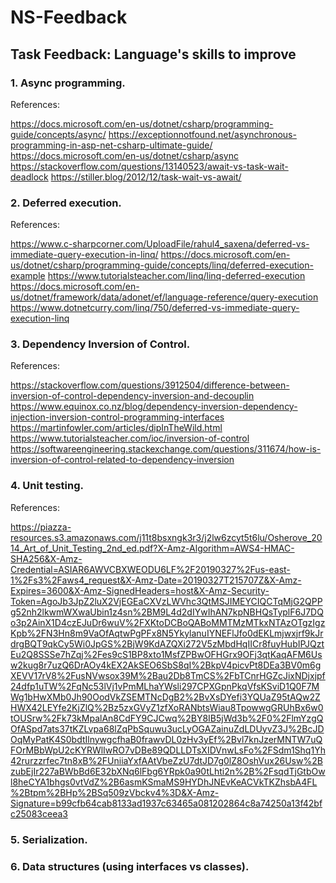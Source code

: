 # NS-Feedback
## Task Feedback: Language's skills to improve

### 1. Async programming.

References:

https://docs.microsoft.com/en-us/dotnet/csharp/programming-guide/concepts/async/
https://exceptionnotfound.net/asynchronous-programming-in-asp-net-csharp-ultimate-guide/
https://docs.microsoft.com/en-us/dotnet/csharp/async
https://stackoverflow.com/questions/13140523/await-vs-task-wait-deadlock
https://stiller.blog/2012/12/task-wait-vs-await/

### 2. Deferred execution.

References:

https://www.c-sharpcorner.com/UploadFile/rahul4_saxena/deferred-vs-immediate-query-execution-in-linq/
https://docs.microsoft.com/en-us/dotnet/csharp/programming-guide/concepts/linq/deferred-execution-example
https://www.tutorialsteacher.com/linq/linq-deferred-execution
https://docs.microsoft.com/en-us/dotnet/framework/data/adonet/ef/language-reference/query-execution
https://www.dotnetcurry.com/linq/750/deferred-vs-immediate-query-execution-linq

### 3. Dependency Inversion of Control.

References:

https://stackoverflow.com/questions/3912504/difference-between-inversion-of-control-dependency-inversion-and-decouplin
https://www.equinox.co.nz/blog/dependency-inversion-dependency-injection-inversion-control-programming-interfaces
https://martinfowler.com/articles/dipInTheWild.html
https://www.tutorialsteacher.com/ioc/inversion-of-control
https://softwareengineering.stackexchange.com/questions/311674/how-is-inversion-of-control-related-to-dependency-inversion

### 4. Unit testing.

References:

https://piazza-resources.s3.amazonaws.com/j11t8bsxngk3r3/j2lw6zcyt5t6lu/Osherove_2014_Art_of_Unit_Testing_2nd_ed.pdf?X-Amz-Algorithm=AWS4-HMAC-SHA256&X-Amz-Credential=ASIAR6AWVCBXWEODU6LF%2F20190327%2Fus-east-1%2Fs3%2Faws4_request&X-Amz-Date=20190327T215707Z&X-Amz-Expires=3600&X-Amz-SignedHeaders=host&X-Amz-Security-Token=AgoJb3JpZ2luX2VjEGEaCXVzLWVhc3QtMSJIMEYCIQCTqMjG2QPPg52nh2lkwmWXwaUbin1z4sn%2BM9L4d2dIYwIhAN7kpNBHQsTyplF6J7DQo3p2AinX1D4czEJuDr6wuV%2FXKtoDCBoQABoMMTMzMTkxNTAzOTgzIgzKpb%2FN3Hn8m9VaOfAqtwPgPFx8N5YkylanuIYNEFlJfo0dEKLmjwxjrf9kJrdrgBQT9qkCy5Wi0JpGS%2BjW9KdAZQXi272V5zMbdHqIICr8fuyHubIPJQztEu2Q8SSSe7hZqj%2Fes9cS1BP8xto1MsfZPBwOFHGrx9OFj3qtKaqAFM6Usw2kug8r7uzQ6DrAOy4kEX2AkSEO6SbS8qI%2BkpV4picvPt8DEa3BV0m6gXEVV17rV8%2FusNVwsox39M%2Bau2Db8TmCS%2FbTCnrHGZcJixNDjxjpf24dfp1uTW%2FqNc53lVj1vPmMLhaYWsli297CPXGpnPkqVfsKSviD1Q0F7MWg1bHwXMb0Jh90OodVkZSEMTNcDgB2%2BvXsDYefi3YQUaZ95tAQw2ZHWX42LEYfe2KjZlQ%2Bz5zxGVyZ1zfXoRANbtsWiau8TpowwgGRUhBx6w0tOUSrw%2Fk73kMpalAn8CdFY9CJCwq%2BY8IB5jWd3b%2F0%2FlmYzgQOfASpd7ats37tKZLvpa68lZqPbSquwu3ucLyOGAZainuZdLDUyvZ3J%2BcJDOqMyPatK4S0bdtIlnywgcfhaB0frawvDL0zHv3yEf%2Bvl7knJzerMNTW7uQFOrMBbWpU2cKYRWlIwRO7vDBe89QDLLDTsXIDVnwLsFo%2FSdm1Shq1Yh42rurzzrfec7tn8xB%2FUniiaYxfAAtVbeZzU7dtJD7g0lZ8OshVux26Usw%2BzubEjIr227aBWbBd6E32bXNq6lFbg6YRpk0a90tLhti2n%2B%2FsqdTjGtbOwl8heCYA1bhgs0vtVdZ%2B6asmKSmaMS9HYDhJNEvKeACVkTKZhsbA4FL%2Btpm%2BHp%2BSq509zVbckv4%3D&X-Amz-Signature=b99cfb64cab8133ad1937c63465a081202864c8a74250a13f42bfc25083ceea3

### 5. Serialization.

### 6. Data structures (using interfaces vs classes).
